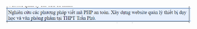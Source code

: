 ![Lý do duy nhất cái trang github này tồn tại](https://raw.githubusercontent.com/QuangVNMC/web/refs/heads/main/main.png)
